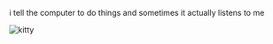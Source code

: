 i tell the computer to do things and sometimes it actually listens to me
<!--START_SECTION:update_image-->
<img src=https://raw.githubusercontent.com/sneakykestrel/sneakykestrel/main/.github/images/the-scrumptioning-slidey.gif height="" width="" align=left alt=kitty />
<!--END_SECTION:update_image-->


